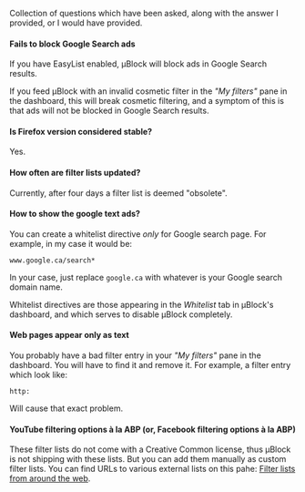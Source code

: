 Collection of questions which have been asked, along with the answer I provided, or I would have provided.

#### Fails to block Google Search ads

If you have EasyList enabled, µBlock will block ads in Google Search results.

If you feed µBlock with an invalid cosmetic filter in the _"My filters"_ pane in the dashboard, this will break cosmetic filtering, and a symptom of this is that ads will not be blocked in Google Search results.

#### Is Firefox version considered stable?

Yes.

#### How often are filter lists updated?

Currently, after four days a filter list is deemed "obsolete".

#### How to show the google text ads?

You can create a whitelist directive *only* for Google search page. For example, in my case it would be:

    www.google.ca/search*

In your case, just replace `google.ca` with whatever is your Google search domain name.

Whitelist directives are those appearing in the _Whitelist_ tab in µBlock's dashboard, and which serves to disable µBlock completely.

#### Web pages appear only as text

You probably have a bad filter entry in your _"My filters"_ pane in the dashboard. You will have to find it and remove it. For example, a filter entry which look like:

    http:

Will cause that exact problem.

#### YouTube filtering options à la ABP (or, Facebook filtering options à la ABP)

These filter lists do not come with a Creative Common license, thus µBlock is not shipping with these lists. But you can add them manually as custom filter lists. You can find URLs to various external lists on this pahe: [Filter lists from around the web](https://github.com/gorhill/uBlock/wiki/Filter-lists-from-around-the-web).
